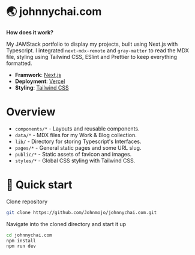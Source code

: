 # 🌏 johnnychai.com

**How does it work?**

My JAMStack portfolio to display my projects, built using Next.js with Typescript. I integrated ```next-mdx-remote``` and ```gray-matter``` to read the MDX file, styling using Tailwind CSS, ESlint and Prettier to keep everything formatted.

- **Framwork**: [Next.js](https://nextjs.org/)
- **Deployment**: [Vercel](https://vercel.com)
- **Styling**: [Tailwind CSS](https://tailwindcss.com/)

# Overview
- ```components/*``` - Layouts and reusable components.
- ```data/*``` - MDX files for my Work & Blog collection.
- ```lib/``` - Directory for storing Typescript's Interfaces.
- ```pages/*``` - General static pages and some URL slug.
- ```public/*``` - Static assets of favicon and images.
- ```styles/*``` - Global CSS styling with Tailwind CSS.

# 🚀 Quick start
Clone repository
```sh
git clone https://github.com/Johnmojo/johnnychai.com.git
```

Navigate into the cloned directory and start it up
```sh
cd johnnychai.com
npm install
npm run dev
```
